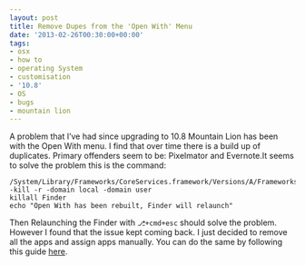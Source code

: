 ```yaml
---
layout: post
title: Remove Dupes from the 'Open With' Menu
date: '2013-02-26T00:30:00+00:00'
tags:
- osx
- how to
- operating System
- customisation
- '10.8'
- OS
- bugs
- mountain lion
---
```

A problem that I’ve had since upgrading to 10.8 Mountain Lion has been with the Open With menu. I find that over time there is a build up of duplicates. Primary offenders seem to be: Pixelmator and Evernote.It seems to solve the problem this is the command:

    /System/Library/Frameworks/CoreServices.framework/Versions/A/Frameworks/LaunchServices.framework/Versions/A/Support/lsregister -kill -r -domain local -domain user
    killall Finder
    echo "Open With has been rebuilt, Finder will relaunch"

Then Relaunching the Finder with <code>⎇+cmd+esc</code> should solve the problem. However I found that the issue kept coming back. I just decided to remove all the apps and assign apps manually. You can do the same by following this guide [here](http://osxdaily.com/2011/02/03/clear-open-with-menu-mac/).
